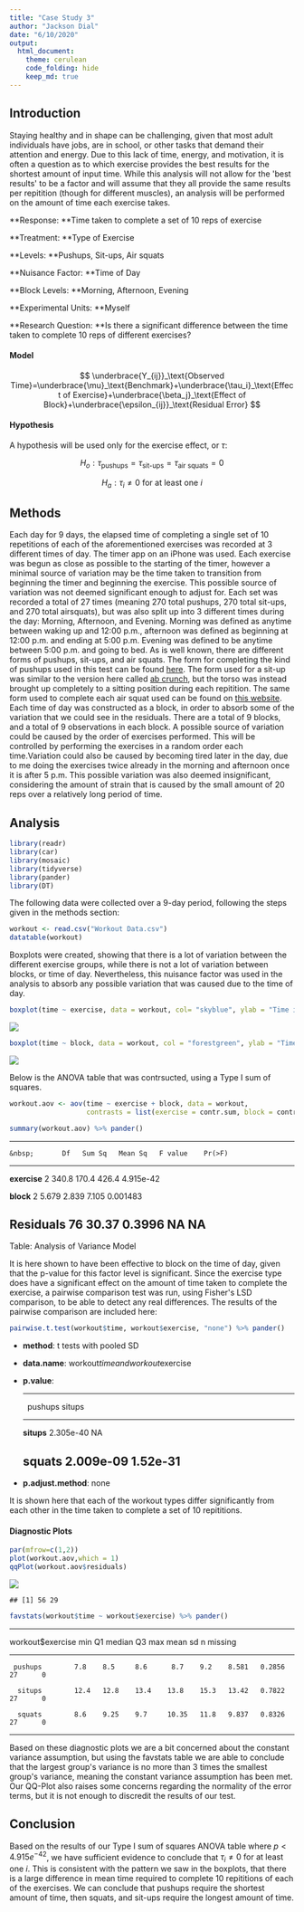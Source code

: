 ```yaml
---
title: "Case Study 3"
author: "Jackson Dial"
date: "6/10/2020"
output: 
  html_document: 
    theme: cerulean
    code_folding: hide
    keep_md: true
---
```


## Introduction

Staying healthy and in shape can be challenging, given that most adult individuals have jobs, are in school, or other tasks that demand their attention and energy. Due to this lack of time, energy, and motivation, it is often a question as to which exercise provides the best results for the shortest amount of input time. While this analysis will not allow for the 'best results' to be a factor and will assume that they all provide the same results per repitition (though for different muscles), an analysis will be performed on the amount of time each exercise takes.

**Response: **Time taken to complete a set of 10 reps of exercise

**Treatment: **Type of Exercise

**Levels: **Pushups, Sit-ups, Air squats

**Nuisance Factor: **Time of Day

**Block Levels: **Morning, Afternoon, Evening

**Experimental Units: **Myself

**Research Question: **Is there a significant difference between the time taken to complete 10 reps of different exercises?




#### Model

$$
\underbrace{Y_{ij}}_\text{Observed Time}=\underbrace{\mu}_\text{Benchmark}+\underbrace{\tau_i}_\text{Effect of Exercise}+\underbrace{\beta_j}_\text{Effect of Block}+\underbrace{\epsilon_{ij}}_\text{Residual Error}
$$

#### Hypothesis

A hypothesis will be used only for the exercise effect, or $\tau$:

$$
H_o: \tau_\text{pushups}=\tau_\text{sit-ups}=\tau_\text{air squats}=0
$$

$$
H_a: \tau_i \neq0 \text{ for at least one }i
$$

## Methods

Each day for 9 days, the elapsed time of completing a single set of 10 repetitions of each of the aforementioned exercises was recorded at 3 different times of day. The timer app on an iPhone was used. Each exercise was begun as close as possible to the starting of the timer, however a minimal source of variation may be the time taken to transition from beginning the timer and beginning the exercise. This possible source of variation was not deemed significant enough to adjust for. Each set was recorded a total of 27 times (meaning 270 total pushups, 270 total sit-ups, and 270 total airsquats), but was also split up into 3 different times during the day: Morning, Afternoon, and Evening. Morning was defined as anytime between waking up and 12:00 p.m., afternoon was defined as beginning at 12:00 p.m. and ending at 5:00 p.m. Evening was defined to be anytime between 5:00 p.m. and going to bed. As is well known, there are different forms of pushups, sit-ups, and air squats. The form for completing the kind of pushups used in this test can be found [here](https://www.self.com/story/heres-exactly-how-to-do-a-push-up-correctly). The form used for a sit-up was similar to the version here called [ab crunch](https://www.puregym.com/exercises/abs/sit-up/), but the torso was instead brought up completely to a sitting position during each repitition. The same form used to complete each air squat used can be found on [this website](https://www.12minuteathlete.com/how-to-do-a-proper-air-squat/). Each time of day was constructed as a block, in order to absorb some of the variation that we could see in the residuals. There are a total of 9 blocks, and a total of 9 observations in each block. A possible source of variation could be caused by the order of exercises performed. This will be controlled by performing the exercises in a random order each time.Variation could also be caused by becoming tired later in the day, due to me doing the exercises twice already in the morning and afternoon once it is after 5 p.m. This possible variation was also deemed insignificant, considering the amount of strain that is caused by the small amount of 20 reps over a relatively long period of time.

## Analysis


```r
library(readr)
library(car)
library(mosaic)
library(tidyverse)
library(pander)
library(DT)
```

The following data were collected over a 9-day period, following the steps given in the methods section:


```r
workout <- read.csv("Workout Data.csv")
datatable(workout)
```

<!--html_preserve--><div id="htmlwidget-35eab2f0cc3af33c74fc" style="width:100%;height:auto;" class="datatables html-widget"></div>
<script type="application/json" data-for="htmlwidget-35eab2f0cc3af33c74fc">{"x":{"filter":"none","data":[["1","2","3","4","5","6","7","8","9","10","11","12","13","14","15","16","17","18","19","20","21","22","23","24","25","26","27","28","29","30","31","32","33","34","35","36","37","38","39","40","41","42","43","44","45","46","47","48","49","50","51","52","53","54","55","56","57","58","59","60","61","62","63","64","65","66","67","68","69","70","71","72","73","74","75","76","77","78","79","80","81"],[8.7,9,8.6,8.5,8.3,8.9,8.6,8.6,8.7,8.7,8.6,8.3,8.2,8.6,8.5,8.6,8.3,7.8,8.7,9.2,8.6,8.2,8.5,8.5,8.7,9,8.8,14.2,15.3,13.7,13.4,14.5,12.6,14.7,13,13.6,14,13.7,12.5,12.4,12.4,12.4,13.4,12.9,13.1,14.6,12.7,13,13.2,13.7,13.2,12.6,13.7,13.9,11,11.8,10,10.2,10.5,10,9.7,9.4,10,10.9,10.9,9.2,9.6,8.9,9,8.6,9.2,9.3,10.9,11,9.4,9.3,10,9.7,8.8,8.7,9.6],["morning","morning","morning","morning","morning","morning","morning","morning","morning","afternoon","afternoon","afternoon","afternoon","afternoon","afternoon","afternoon","afternoon","afternoon","evening","evening","evening","evening","evening","evening","evening","evening","evening","morning","morning","morning","morning","morning","morning","morning","morning","morning","afternoon","afternoon","afternoon","afternoon","afternoon","afternoon","afternoon","afternoon","afternoon","evening","evening","evening","evening","evening","evening","evening","evening","evening","morning","morning","morning","morning","morning","morning","morning","morning","morning","afternoon","afternoon","afternoon","afternoon","afternoon","afternoon","afternoon","afternoon","afternoon","evening","evening","evening","evening","evening","evening","evening","evening","evening"],["pushups","pushups","pushups","pushups","pushups","pushups","pushups","pushups","pushups","pushups","pushups","pushups","pushups","pushups","pushups","pushups","pushups","pushups","pushups","pushups","pushups","pushups","pushups","pushups","pushups","pushups","pushups","situps","situps","situps","situps","situps","situps","situps","situps","situps","situps","situps","situps","situps","situps","situps","situps","situps","situps","situps","situps","situps","situps","situps","situps","situps","situps","situps","squats","squats","squats","squats","squats","squats","squats","squats","squats","squats","squats","squats","squats","squats","squats","squats","squats","squats","squats","squats","squats","squats","squats","squats","squats","squats","squats"]],"container":"<table class=\"display\">\n  <thead>\n    <tr>\n      <th> <\/th>\n      <th>time<\/th>\n      <th>block<\/th>\n      <th>exercise<\/th>\n    <\/tr>\n  <\/thead>\n<\/table>","options":{"columnDefs":[{"className":"dt-right","targets":1},{"orderable":false,"targets":0}],"order":[],"autoWidth":false,"orderClasses":false}},"evals":[],"jsHooks":[]}</script><!--/html_preserve-->

Boxplots were created, showing that there is a lot of variation between the different exercise groups, while there is not a lot of variation between blocks, or time of day. Nevertheless, this nuisance factor was used in the analysis to absorb any possible variation that was caused due to the time of day.


```r
boxplot(time ~ exercise, data = workout, col= "skyblue", ylab = "Time in Seconds", main = "Variation in Exercise")
```

![](Case-Study-3_files/figure-html/unnamed-chunk-3-1.png)<!-- -->

```r
boxplot(time ~ block, data = workout, col = "forestgreen", ylab = "Time in Seconds", main = "Variation in Time of Day")
```

![](Case-Study-3_files/figure-html/unnamed-chunk-3-2.png)<!-- -->

Below is the ANOVA table that was contrsucted, using a Type I sum of squares.


```r
workout.aov <- aov(time ~ exercise + block, data = workout,
                   contrasts = list(exercise = contr.sum, block = contr.sum))

summary(workout.aov) %>% pander()
```


-------------------------------------------------------------
    &nbsp;       Df   Sum Sq   Mean Sq   F value    Pr(>F)   
--------------- ---- -------- --------- --------- -----------
 **exercise**    2    340.8     170.4     426.4    4.915e-42 

   **block**     2    5.679     2.839     7.105    0.001483  

 **Residuals**   76   30.37    0.3996      NA         NA     
-------------------------------------------------------------

Table: Analysis of Variance Model

It is here shown to have been effective to block on the time of day, given that the p-value for this factor level is significant. Since the exercise type does have a significant effect on the amount of time taken to complete the exercise, a pairwise comparison test was run, using Fisher's LSD comparison, to be able to detect any real differences. The results of the pairwise comparison are included here:


```r
pairwise.t.test(workout$time, workout$exercise, "none") %>% pander()
```



  * **method**: t tests with pooled SD
  * **data.name**: workout$time and workout$exercise
  * **p.value**:

    -----------------------------------
       &nbsp;      pushups     situps
    ------------ ----------- ----------
     **situps**   2.305e-40      NA

     **squats**   2.009e-09   1.52e-31
    -----------------------------------

  * **p.adjust.method**: none

<!-- end of list -->

It is shown here that each of the workout types differ significantly from each other in the time taken to complete a set of 10 repititions.

#### Diagnostic Plots


```r
par(mfrow=c(1,2))
plot(workout.aov,which = 1)
qqPlot(workout.aov$residuals)
```

![](Case-Study-3_files/figure-html/unnamed-chunk-6-1.png)<!-- -->

```
## [1] 56 29
```

```r
favstats(workout$time ~ workout$exercise) %>% pander()
```


----------------------------------------------------------------------------------------
 workout$exercise   min     Q1    median    Q3     max    mean      sd     n    missing 
------------------ ------ ------ -------- ------- ------ ------- -------- ---- ---------
     pushups        7.8    8.5     8.6      8.7    9.2    8.581   0.2856   27      0    

      situps        12.4   12.8    13.4    13.8    15.3   13.42   0.7822   27      0    

      squats        8.6    9.25    9.7     10.35   11.8   9.837   0.8326   27      0    
----------------------------------------------------------------------------------------

Based on these diagnostic plots we are a bit concerned about the constant variance assumption, but using the favstats table we are able to conclude that the largest group's variance is no more than 3 times the smallest group's variance, meaning the constant variance assumption has been met. Our QQ-Plot also raises some concerns regarding the normality of the error terms, but it is not enough to discredit the results of our test.

## Conclusion

Based on the results of our Type I sum of squares ANOVA table where $p < 4.915e^{-42}$, we have sufficient evidence to conclude that $\tau_i \neq 0 \text{ for at least one }i$. This is consistent with the pattern we saw in the boxplots, that there is a large difference in mean time required to complete 10 repititions of each of the exercises. We can conclude that pushups require the shortest amount of time, then squats, and sit-ups require the longest amount of time.





